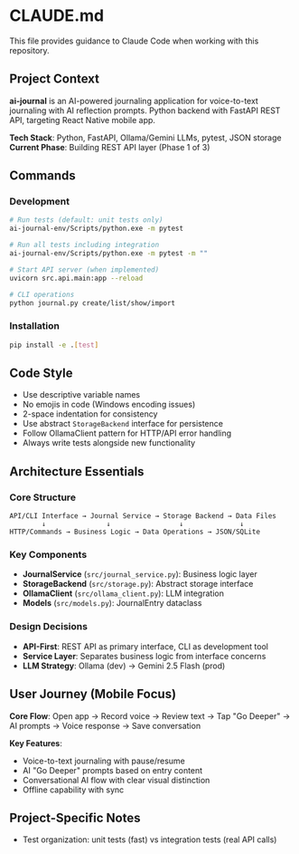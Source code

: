 # CLAUDE.md

This file provides guidance to Claude Code when working with this repository.

## Project Context

**ai-journal** is an AI-powered journaling application for voice-to-text journaling with AI reflection prompts. Python backend with FastAPI REST API, targeting React Native mobile app.

**Tech Stack**: Python, FastAPI, Ollama/Gemini LLMs, pytest, JSON storage
**Current Phase**: Building REST API layer (Phase 1 of 3)

## Commands

### Development
```bash
# Run tests (default: unit tests only)
ai-journal-env/Scripts/python.exe -m pytest

# Run all tests including integration
ai-journal-env/Scripts/python.exe -m pytest -m ""

# Start API server (when implemented)
uvicorn src.api.main:app --reload

# CLI operations
python journal.py create/list/show/import
```

### Installation
```bash
pip install -e .[test]
```

## Code Style

- Use descriptive variable names
- No emojis in code (Windows encoding issues)
- 2-space indentation for consistency
- Use abstract `StorageBackend` interface for persistence
- Follow OllamaClient pattern for HTTP/API error handling
- Always write tests alongside new functionality

## Architecture Essentials

### Core Structure
```
API/CLI Interface → Journal Service → Storage Backend → Data Files
        ↓               ↓                 ↓              ↓
HTTP/Commands → Business Logic → Data Operations → JSON/SQLite
```

### Key Components
- **JournalService** (`src/journal_service.py`): Business logic layer
- **StorageBackend** (`src/storage.py`): Abstract storage interface
- **OllamaClient** (`src/ollama_client.py`): LLM integration
- **Models** (`src/models.py`): JournalEntry dataclass

### Design Decisions
- **API-First**: REST API as primary interface, CLI as development tool
- **Service Layer**: Separates business logic from interface concerns
- **LLM Strategy**: Ollama (dev) → Gemini 2.5 Flash (prod)

## User Journey (Mobile Focus)

**Core Flow**: Open app → Record voice → Review text → Tap "Go Deeper" → AI prompts → Voice response → Save conversation

**Key Features**:
- Voice-to-text journaling with pause/resume
- AI "Go Deeper" prompts based on entry content
- Conversational AI flow with clear visual distinction
- Offline capability with sync

## Project-Specific Notes

- Test organization: unit tests (fast) vs integration tests (real API calls)